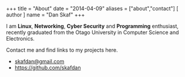 +++
title = "About"
date = "2014-04-09"
aliases = ["about","contact"]
[ author ]
  name = "Dan Skaf"
+++

I am **Linux**, **Networking**, **Cyber Security** and **Programming** 
enthusiast, recently 
graduated from the Otago University in Computer Science and Electronics.

Contact me and find links to my projects here.
* skafdan@gmail.com
* https://github.com/skafdan

